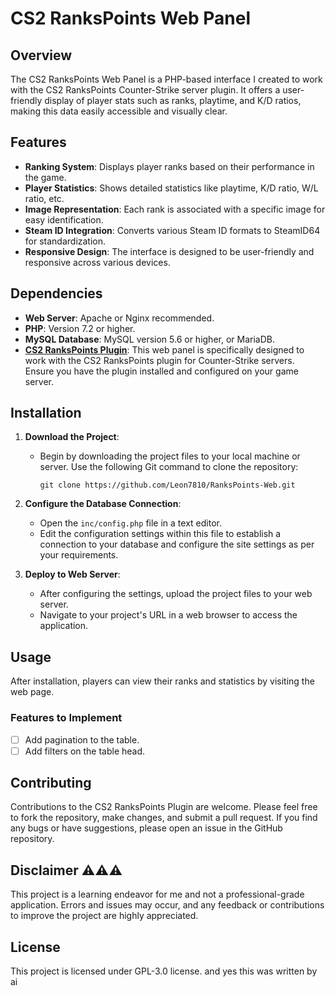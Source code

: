 # CS2 RanksPoints Web Panel

## Overview

The CS2 RanksPoints Web Panel is a PHP-based interface I created to work with the CS2 RanksPoints Counter-Strike server plugin. It offers a user-friendly display of player stats such as ranks, playtime, and K/D ratios, making this data easily accessible and visually clear.

## Features

- **Ranking System**: Displays player ranks based on their performance in the game.
- **Player Statistics**: Shows detailed statistics like playtime, K/D ratio, W/L ratio, etc.
- **Image Representation**: Each rank is associated with a specific image for easy identification.
- **Steam ID Integration**: Converts various Steam ID formats to SteamID64 for standardization.
- **Responsive Design**: The interface is designed to be user-friendly and responsive across various devices.

## Dependencies

- **Web Server**: Apache or Nginx recommended.
- **PHP**: Version 7.2 or higher.
- **MySQL Database**: MySQL version 5.6 or higher, or MariaDB.
- **[CS2 RanksPoints Plugin](https://github.com/ABKAM2023/CS2-RanksPoints)**: This web panel is specifically designed to work with the CS2 RanksPoints plugin for Counter-Strike servers. Ensure you have the plugin installed and configured on your game server.

## Installation

1. **Download the Project**:
   - Begin by downloading the project files to your local machine or server. Use the following Git command to clone the repository:
     ```
     git clone https://github.com/Leon7810/RanksPoints-Web.git
     ```

2. **Configure the Database Connection**:
   - Open the `inc/config.php` file in a text editor.
   - Edit the configuration settings within this file to establish a connection to your database and configure the site settings as per your requirements.

3. **Deploy to Web Server**:
   - After configuring the settings, upload the project files to your web server.
   - Navigate to your project's URL in a web browser to access the application.

## Usage

After installation, players can view their ranks and statistics by visiting the web page.

### Features to Implement
- [ ] Add pagination to the table.
- [ ] Add filters on the table head.

## Contributing

Contributions to the CS2 RanksPoints Plugin are welcome. Please feel free to fork the repository, make changes, and submit a pull request. If you find any bugs or have suggestions, please open an issue in the GitHub repository.

## Disclaimer ⚠️⚠️⚠️

This project is a learning endeavor for me and not a professional-grade application. Errors and issues may occur, and any feedback or contributions to improve the project are highly appreciated.

## License

This project is licensed under GPL-3.0 license.
and yes this was written by ai
